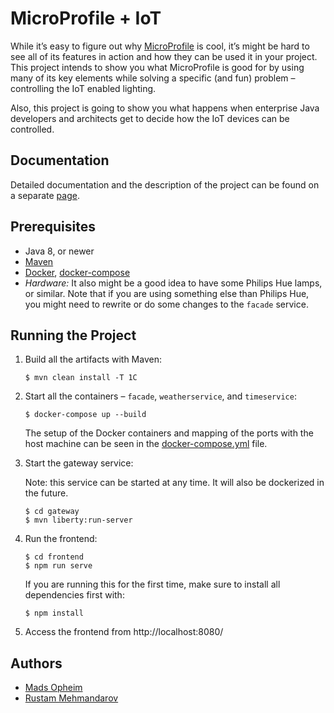 # MicroProfile + IoT

While it’s easy to figure out why [MicroProfile][1] is cool, it’s might be hard to see all of its features in action and how they can be used it in your project. This project intends to show you what MicroProfile is good for by using many of its key elements while solving a specific (and fun) problem – controlling the IoT enabled lighting.

Also, this project is going to show you what happens when enterprise Java developers and architects get to decide how the IoT devices can be controlled.

## Documentation
Detailed documentation and the description of the project can be found on a separate [page][4].

## Prerequisites
* Java 8, or newer
* [Maven][8]
* [Docker][6], [docker-compose][7]
* _Hardware:_ It also might be a good idea to have some Philips Hue lamps, or similar. Note that if you are using something else than Philips Hue, you might need to rewrite or do some changes to the `facade` service.

## Running the Project
1. Build all the artifacts with Maven:
    ```
    $ mvn clean install -T 1C
    ```
2. Start all the containers – ```facade```, ```weatherservice```, and ```timeservice```:
    ```
    $ docker-compose up --build
    ```
    
    The setup of the Docker containers and mapping of the ports with the host machine can be seen in the [docker-compose.yml][5] file.

3. Start the gateway service: 
    
    Note: this service can be started at any time. It will also be dockerized in the future.

    ```
    $ cd gateway
    $ mvn liberty:run-server
    ```
4. Run the frontend:
    ```
    $ cd frontend
    $ npm run serve
    ```
   If you are running this for the first time, make sure to install all dependencies first with:
   ```
   $ npm install
   ```
5. Access the frontend from http://localhost:8080/

## Authors
* [Mads Opheim][2]
* [Rustam Mehmandarov][3]



[1]: https://microprofile.io/
[2]: https://github.com/madsop
[3]: https://github.com/mehmandarov
[4]: /docs/structure.md
[5]: /docker-compose.yml
[6]: https://docs.docker.com/install/
[7]: https://docs.docker.com/compose/install/
[8]: https://maven.apache.org/